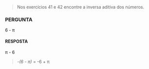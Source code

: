 > Nos exercícios 41 e 42 encontre a inversa aditiva dos números.

### PERGUNTA

6 - π

#### RESPOSTA

π - 6

> -*(6 - π)* = -6 + π
